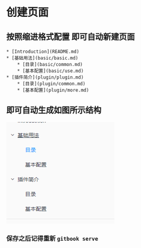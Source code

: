# 创建页面 
## 按照缩进格式配置 即可自动新建页面
```readme
* [Introduction](README.md)
* [基础用法](basic/basic.md)
    * [目录](basic/common.md)
    * [基本配置](basic/use.md)
* [插件简介](plugin/plugin.md)
    * [目录](plugin/common.md)
    * [基本配置](plugin/more.md)
```
## 即可自动生成如图所示结构
 ![avatar](/images/screenshot.png)
### 保存之后记得重新   ` gitbook serve `